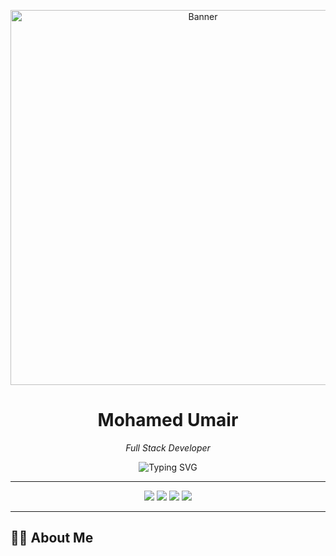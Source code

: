 <!-- Banner & Animated Intro -->
<p align="center">
  <img src="https://i.imgur.com/A6bWGFl.gif" width="600" alt="Banner" />
</p>

<h1 align="center">Mohamed Umair</h1>
<p align="center"><em>Full Stack Developer</em></p>

<!-- Typing animation SVG: edit 'lines' for your tagline -->
<p align="center">
  <img src="https://readme-typing-svg.demolab.com?font=Fira+Code&size=22&pause=1000&color=58A6FF&center=true&vCenter=true&width=500&lines=Building+scalable+solutions+with+❤️;Crafting+End-to-End+Cloud+Platforms;Automation%2C+AI%2C+DevOps+for+Business" alt="Typing SVG" />
</p>

---

<!-- Social Icons & Badges -->
<p align="center">
  <a href="mailto:umairexample@email.com"><img src="https://img.shields.io/badge/Email-D14836?style=for-the-badge&logo=gmail&logoColor=white"/></a>
  <a href="https://linkedin.com/in/umair"><img src="https://img.shields.io/badge/LinkedIn-0077B5?style=for-the-badge&logo=linkedin&logoColor=white"/></a>
  <a href="https://github.com/umaix"><img src="https://img.shields.io/badge/GitHub-222?style=for-the-badge&logo=github&logoColor=white"/></a>
  <a href="PORTFOLIO_URL"><img src="https://img.shields.io/badge/Portfolio-29a?style=for-the-badge&logo=portfolio&logoColor=white"/></a>
</p>

---

## 🧑‍💻 About Me


